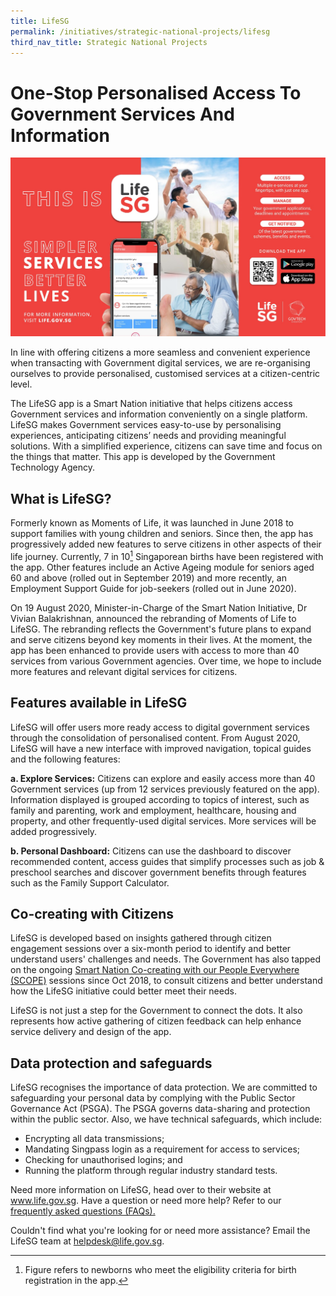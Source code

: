 ```yaml
---
title: LifeSG
permalink: /initiatives/strategic-national-projects/lifesg
third_nav_title: Strategic National Projects
---
```



# One-Stop Personalised Access To Government Services And Information

![LifeSG banner](/images/initiatives/lifesg-kv.jpg)

In line with offering citizens a more seamless and convenient experience when transacting with Government digital services, we are re-organising ourselves to provide personalised, customised services at a citizen-centric level.

The LifeSG app is a Smart Nation initiative that helps citizens access Government services and information conveniently on a single platform. LifeSG makes Government services easy-to-use by personalising experiences, anticipating citizens’ needs and providing meaningful solutions. With a simplified experience, citizens can save time and focus on the things that matter. This app is developed by the Government Technology Agency.
 
## What is LifeSG?
 
Formerly known as Moments of Life, it was launched in June 2018 to support families with young children and seniors. Since then, the app has progressively added new features to serve citizens in other aspects of their life journey. Currently, 7 in 10[^1] Singaporean births have been registered with the app. Other features include an Active Ageing module for seniors aged 60 and above (rolled out in September 2019) and more recently, an Employment Support Guide for job-seekers (rolled out in June 2020). 

[^1]: Figure refers to newborns who meet the eligibility criteria for birth registration in the app.
 
On 19 August 2020, Minister-in-Charge of the Smart Nation Initiative, Dr Vivian Balakrishnan, announced the rebranding of Moments of Life to LifeSG. The rebranding reflects the Government's future plans to expand and serve citizens beyond key moments in their lives. At the moment, the app has been enhanced to provide users with access to more than 40 services from various Government agencies. Over time, we hope to include more features and relevant digital services for citizens.

## Features available in LifeSG
 
LifeSG will offer users more ready access to digital government services through the consolidation of personalised content. From August 2020, LifeSG will have a new interface with improved navigation, topical guides and the following features:

**a. Explore Services:** Citizens can explore and easily access more than 40 Government services (up from 12 services previously featured on the app). Information displayed is grouped according to topics of interest, such as family and parenting, work and employment, healthcare, housing and property, and other frequently-used digital services. More services will be added progressively. 
 
**b. Personal Dashboard:** Citizens can use the dashboard to discover recommended content, access guides that simplify processes such as job & preschool searches and discover government benefits through features such as the Family Support Calculator. 

## Co-creating with Citizens
 
LifeSG is developed based on insights gathered through citizen engagement sessions over a six-month period to identify and better understand users' challenges and needs. The Government has also tapped on the ongoing [Smart Nation Co-creating with our People Everywhere (SCOPE)](/community/scope) sessions since Oct 2018, to consult citizens and better understand how the LifeSG initiative could better meet their needs.

LifeSG is not just a step for the Government to connect the dots. It also represents how active gathering of citizen feedback can help enhance service delivery and design of the app.
 
## Data protection and safeguards

LifeSG recognises the importance of data protection. We are committed to safeguarding your personal data by complying with the Public Sector Governance Act (PSGA). The PSGA governs data-sharing and protection within the public sector. 
 Also, we have technical safeguards, which include: 
-	Encrypting all data transmissions; 
-	Mandating Singpass login as a requirement for access to services; 
-	Checking for unauthorised logins; and 
-	Running the platform through regular industry standard tests.

 
Need more information on LifeSG, head over to their website at <a href="https://www.life.gov.sg/" target="_blank">www.life.gov.sg</a>. Have a question or need more help? Refer to our <a href="https://www.life.gov.sg/help-support/about-lifesg" target="_blank">frequently asked questions (FAQs).</a>
 
Couldn't find what you're looking for or need more assistance? Email the LifeSG team at [helpdesk@life.gov.sg](mailto:helpdesk@life.gov.sg).
